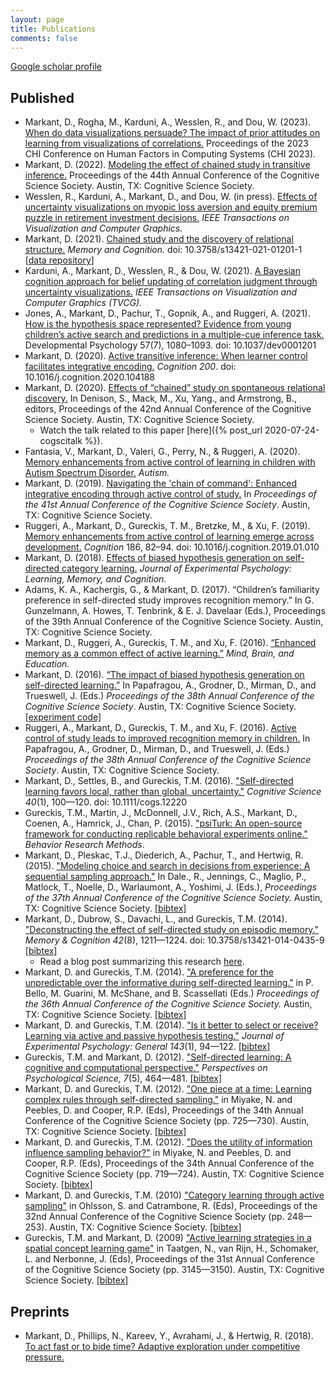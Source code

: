 ```yaml
---
layout: page
title: Publications
comments: false
---
```


[Google scholar profile](https://scholar.google.com/citations?user=lXiXiHAAAAAJ&hl=en)


## Published

- Markant, D., Rogha, M., Karduni, A., Wesslen, R., and Dou, W. (2023). [When do data visualizations persuade? The impact of prior attitudes on learning from visualizations of correlations.](https://doi.org/10.1145/3544548.3581330) Proceedings of the 2023 CHI Conference on Human Factors in Computing Systems (CHI 2023).
- Markant, D. (2022). [Modeling the effect of chained study in transitive inference.](/assets/Markant_CogSci2022.pdf) Proceedings of the 44th Annual Conference of the Cognitive Science Society. Austin, TX: Cognitive Science Society.
- Wesslen, R., Karduni, A., Markant, D., and Dou, W. (in press). [Effects of uncertainty visualizations on myopic loss aversion and equity premium puzzle in retirement investment decisions.](https://arxiv.org/abs/2107.02334) <i>IEEE Transactions on Visualization and Computer Graphics.</i>
- Markant, D. (2021). [Chained study and the discovery of relational structure.](http://link.springer.com/article/10.3758/s13421-021-01201-1) <i>Memory and Cognition.</i> doi: 10.3758/s13421-021-01201-1 [[data repository](https://osf.io/hnp2j/)]
- Karduni, A., Markant, D., Wesslen, R., & Dou, W. (2021). [A Bayesian cognition approach for belief updating of correlation judgment through uncertainty visualizations.](https://arxiv.org/abs/2008.00058) <i>IEEE Transactions on Visualization and Computer Graphics (TVCG).</i>
- Jones, A., Markant, D., Pachur, T., Gopnik, A., and Ruggeri, A. (2021). [How is the hypothesis space represented? Evidence from young children’s active search and predictions in a multiple-cue inference task.](https://doi.org/10.1037/dev0001201) Developmental Psychology 57(7), 1080–1093. doi: 10.1037/dev0001201
- Markant, D. (2020). [Active transitive inference: When learner control facilitates integrative encoding.](https://www.sciencedirect.com/science/article/pii/S001002772030007X) <i>Cognition 200</i>. doi: 10.1016/j.cognition.2020.104188
- Markant, D. (2020). [Effects of “chained” study on spontaneous relational discovery.](/assets/Markant_CogSci2020_TIAwareness.pdf) In Denison, S., Mack, M., Xu, Yang., and Armstrong, B., editors, Proceedings of the 42nd Annual Conference of the Cognitive Science Society. Austin, TX: Cognitive Science Society.
  - Watch the talk related to this paper [here]({% post_url 2020-07-24-cogscitalk %}).
- Fantasia, V., Markant, D., Valeri, G., Perry, N., & Ruggeri, A. (2020). [Memory enhancements from active control of learning in children with Autism Spectrum Disorder.](https://journals.sagepub.com/doi/full/10.1177/1362361320931244) <i>Autism.</i>
- Markant, D. (2019). [Navigating the 'chain of command': Enhanced integrative encoding through active control of study.](/assets/Markant_CogSci2019_ATI.pdf) In <i>Proceedings of the 41st Annual Conference of the Cognitive Science Society</i>. Austin, TX: Cognitive Science Society.
- Ruggeri, A., Markant, D., Gureckis, T. M., Bretzke, M., & Xu, F. (2019). [Memory enhancements from active control of learning emerge across development.](https://doi.org/10.1016/j.cognition.2019.01.010) *Cognition* 186, 82–94. doi: 10.1016/j.cognition.2019.01.010
- Markant, D. (2018). [Effects of biased hypothesis generation on self-directed category learning.](https://doi.org/10.1037/xlm0000671) *Journal of Experimental Psychology: Learning, Memory, and Cognition.*
- Adams, K. A., Kachergis, G., & Markant, D. (2017). “Children’s familiarity preference in self-directed study improves recognition memory.” In G. Gunzelmann, A. Howes, T. Tenbrink, & E. J. Davelaar (Eds.), Proceedings of the 39th Annual Conference of the Cognitive Science Society. Austin, TX: Cognitive Science Society.
- Markant, D., Ruggeri, A., Gureckis, T. M., and Xu, F. (2016). [“Enhanced memory as a common effect of active learning.”](/assets/MarkantEtAl_MBE2016.pdf) <i>Mind, Brain, and Education.</i>
- Markant, D. (2016). [“The impact of biased hypothesis generation on self-directed learning.”](/assets/Markant_CogSci2016.pdf) In Papafragou, A., Grodner, D., Mirman, D., and Trueswell, J. (Eds.) <i>Proceedings of the 38th Annual Conference of the Cognitive Science Society</i>. Austin, TX: Cognitive Science Society. [[experiment code]](https://github.com/dmarkant/exp_biasedHypothesisGeneration)
- Ruggeri, A., Markant, D., Gureckis, T. M., and Xu, F. (2016). [Active control of study leads to improved recognition memory in children.](/assets/RuggeriEtAl_CogSci2016.pdf) In Papafragou, A., Grodner, D., Mirman, D., and Trueswell, J. (Eds.) <i>Proceedings of the 38th Annual Conference of the Cognitive Science Society</i>. Austin, TX: Cognitive Science Society.
- Markant, D., Settles, B., and Gureckis, T.M. (2016). <a href="http://dx.doi.org/10.1111/cogs.12220">"Self-directed learning favors local, rather than global, uncertainty."</a> <i>Cognitive Science 40</i>(1), 100—120. doi: 10.1111/cogs.12220
- Gureckis, T.M., Martin, J., McDonnell, J.V., Rich, A.S., Markant, D., Coenen, A., Hamrick, J., Chan, P. (2015).
<a href="/assets/psiTurkBRM2015.pdf">"psiTurk: An open-source framework for conducting replicable behavioral experiments online."</a>
<i>Behavior Research Methods</i>.
- Markant, D., Pleskac, T.J., Diederich, A., Pachur, T., and Hertwig, R. (2015).
<a href="/assets/Markant_CogSci2015.pdf">"Modeling choice and search in decisions from experience: A sequential sampling approach."</a>
In Dale., R., Jennings, C., Maglio, P., Matlock, T., Noelle, D., Warlaumont, A., Yoshimi, J. (Eds.), <i>Proceedings of the 37th Annual Conference of the Cognitive Science Society.</i> Austin, TX: Cognitive Science Society.
<a href="/assets/markant2015chase.bib">[bibtex]</a>
- Markant, D., Dubrow, S., Davachi, L., and Gureckis, T.M. (2014). <a href="http://link.springer.com/article/10.3758/s13421-014-0435-9">"Deconstructing the effect of self-directed study on episodic memory."</a> <i>Memory & Cognition 42</i>(8), 1211&mdash;1224. doi: 10.3758/s13421-014-0435-9
<a href="../doc/markant2014deconstructing.bib">[bibtex]</a>
  - Read a blog post summarizing this research [here](http://www.psychonomic.org/featured-content-detail/why-is-selfdirected-study-more-effective-than-foll).
- Markant, D. and Gureckis, T.M. (2014). <a href="/assets/MarkantGureckis_CogSci2014.pdf">"A preference for the unpredictable over the informative during self-directed learning."</a> in P. Bello, M. Guarini, M. McShane, and B. Scassellati (Eds.) <i>Proceedings of the 36th Annual Conference of the Cognitive Science Society.</i> Austin, TX: Cognitive Science Society.
<a href="/assets/markant2014unpredict.bib">[bibtex]</a>
- Markant, D. and Gureckis, T.M. (2014). <a href="http://dx.doi.org/10.1037/a0032108">"Is it better to select or receive? Learning via active and passive hypothesis testing."</a> <i>Journal of Experimental Psychology: General 143</i>(1), 94&mdash;122.
<a href="/assets/markant2014select.bib">[bibtex]</a>
- Gureckis, T.M. and Markant, D. (2012). <a href="http://gureckislab.org/papers/GureckisMarkantPPS2012.pdf">"Self-directed learning: A cognitive and computational perspective."</a> <i>Perspectives on Psychological Science, 7</i>(5), 464&mdash;481.
<a href="/assets/gureckis2012pps.bib">[bibtex]</a>                
- Markant, D. and Gureckis, T.M. (2012). <a href="http://gureckislab.org/papers/MarkantGureckis.CogSci2012.ternary.pdf">"One piece at a time: Learning complex rules through self-directed sampling."</a> in Miyake, N. and Peebles, D. and Cooper, R.P. (Eds), Proceedings of the 34th Annual Conference of the Cognitive Science Society (pp. 725&mdash;730). Austin, TX: Cognitive Science Society.
<a href="/assets/markant2012one.bib">[bibtex]</a>                
- Markant, D. and Gureckis, T.M. (2012). <a href="http://gureckislab.org/papers/MarkantGureckis.CogSci2012.battleship.pdf">"Does the utility of information influence sampling behavior?"</a> in Miyake, N. and Peebles, D. and Cooper, R.P. (Eds), Proceedings of the 34th Annual Conference of the Cognitive Science Society (pp. 719&mdash;724). Austin, TX: Cognitive Science Society.
<a href="/assets/markant2012utility.bib">[bibtex]</a>                                
- Markant, D. and Gureckis, T.M. (2010) <a href="http://gureckislab.org/papers/MarkantGureckisCogSci2010.pdf">"Category learning through active sampling"</a> in Ohlsson, S. and Catrambone, R. (Eds), Proceedings of the 32nd Annual Conference of the Cognitive Science Society (pp. 248&mdash;253). Austin, TX: Cognitive Science Society.
<a href="/assets/markant2010category.bib">[bibtex]</a>
- Gureckis, T.M. and Markant, D. (2009) <a href="http://smash.psych.nyu.edu/papers/GureckisMarkantCogSci2009.pdf">"Active learning strategies in a spatial concept learning game"</a> in Taatgen, N., van Rijn, H., Schomaker, L. and Nerbonne, J. (Eds), Proceedings of the 31st Annual Conference of the Cognitive Science Society (pp. 3145&mdash;3150). Austin, TX: Cognitive Science Society.
<a href="/assets/gureckis2009battleship.bib">[bibtex]</a>                                    


## Preprints
- Markant, D., Phillips, N., Kareev, Y., Avrahami, J., & Hertwig, R. (2018). [To act fast or to bide time? Adaptive exploration under competitive pressure.](https://doi.org/10.31234/osf.io/3jwtq)
